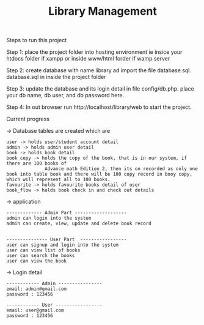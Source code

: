 <p align="center">
    <h1 align="center">Library Management</h1>
    <br>
</p>

Steps to run this project

Step 1: place the project folder into hosting environment ie insice your htdocs folder if xampp or inside www/html forder if wamp server

Step 2: create database with name library ad import the file database.sql. database.sql in inside the project folder

Step 3: update the database and its login detail in file config/db.php. place your db name, db user, and db password here.

Step 4: In out browser run http://localhost/library/web to start the project.


Current progress

-> Database tables are created which are 

    user -> holds user/student account detail
    admin -> holds admin user detail
    book -> holds book detail
    book copy -> holds the copy of the book, that is in our system, if there are 100 books of 
                  Advance math Edition 2, then its on recorded as only one book into table book and there will be 100 copy record in booy copy, which will represent all to 100 books.
    favourite -> holds favourite books detail of user
    book_flow -> holds book check in and check out details

-> application

    ------------- Admin Part -------------------
    admin can login into the system
    admin can create, view, update and delete book record


    --------------- User Part  -----------------
    user can signup and login into the system
    user can view list of books
    user can search the books
    user can view the book

-> Login detail

    ------------ Admin ----------------
    email: admin@gmail.com
    password : 123456

    ------------ User -----------------
    email: user@gmail.com
    password : 123456
